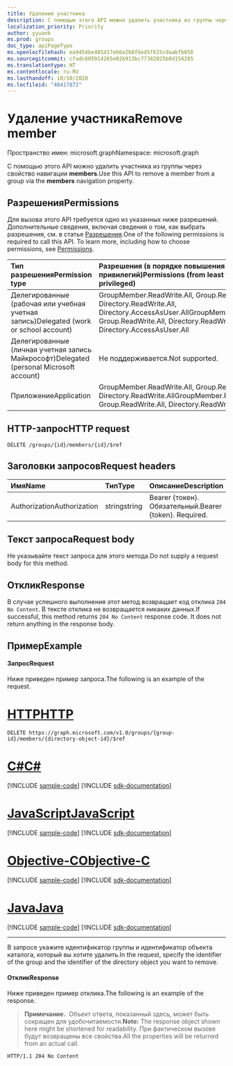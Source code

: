 ```yaml
---
title: Удаление участника
description: С помощью этого API можно удалить участника из группы через свойство навигации **members**.
localization_priority: Priority
author: yyuank
ms.prod: groups
doc_type: apiPageType
ms.openlocfilehash: ea9454be485d17eb6e2b8f6ed5f615cdaabfb856
ms.sourcegitcommit: cfadc605014265e02b913bc77382025b0d156285
ms.translationtype: HT
ms.contentlocale: ru-RU
ms.lasthandoff: 10/10/2020
ms.locfileid: "48417872"
---
```

# <a name="remove-member"></a><span data-ttu-id="b0230-103">Удаление участника</span><span class="sxs-lookup"><span data-stu-id="b0230-103">Remove member</span></span>

<span data-ttu-id="b0230-104">Пространство имен: microsoft.graph</span><span class="sxs-lookup"><span data-stu-id="b0230-104">Namespace: microsoft.graph</span></span>

<span data-ttu-id="b0230-105">С помощью этого API можно удалить участника из группы через свойство навигации **members**.</span><span class="sxs-lookup"><span data-stu-id="b0230-105">Use this API to remove a member from a group via the **members** navigation property.</span></span>

## <a name="permissions"></a><span data-ttu-id="b0230-106">Разрешения</span><span class="sxs-lookup"><span data-stu-id="b0230-106">Permissions</span></span>
<span data-ttu-id="b0230-p101">Для вызова этого API требуется одно из указанных ниже разрешений. Дополнительные сведения, включая сведения о том, как выбрать разрешения, см. в статье [Разрешения](/graph/permissions-reference).</span><span class="sxs-lookup"><span data-stu-id="b0230-p101">One of the following permissions is required to call this API. To learn more, including how to choose permissions, see [Permissions](/graph/permissions-reference).</span></span>

|<span data-ttu-id="b0230-109">Тип разрешения</span><span class="sxs-lookup"><span data-stu-id="b0230-109">Permission type</span></span>      | <span data-ttu-id="b0230-110">Разрешения (в порядке повышения привилегий)</span><span class="sxs-lookup"><span data-stu-id="b0230-110">Permissions (from least to most privileged)</span></span>              |
|:--------------------|:---------------------------------------------------------|
|<span data-ttu-id="b0230-111">Делегированные (рабочая или учебная учетная запись)</span><span class="sxs-lookup"><span data-stu-id="b0230-111">Delegated (work or school account)</span></span> | <span data-ttu-id="b0230-112">GroupMember.ReadWrite.All, Group.ReadWrite.All, Directory.ReadWrite.All, Directory.AccessAsUser.All</span><span class="sxs-lookup"><span data-stu-id="b0230-112">GroupMember.ReadWrite.All, Group.ReadWrite.All, Directory.ReadWrite.All, Directory.AccessAsUser.All</span></span> |
|<span data-ttu-id="b0230-113">Делегированные (личная учетная запись Майкрософт)</span><span class="sxs-lookup"><span data-stu-id="b0230-113">Delegated (personal Microsoft account)</span></span> | <span data-ttu-id="b0230-114">Не поддерживается.</span><span class="sxs-lookup"><span data-stu-id="b0230-114">Not supported.</span></span> |
|<span data-ttu-id="b0230-115">Приложение</span><span class="sxs-lookup"><span data-stu-id="b0230-115">Application</span></span> | <span data-ttu-id="b0230-116">GroupMember.ReadWrite.All, Group.ReadWrite.All, Directory.ReadWrite.All</span><span class="sxs-lookup"><span data-stu-id="b0230-116">GroupMember.ReadWrite.All, Group.ReadWrite.All, Directory.ReadWrite.All</span></span> |

## <a name="http-request"></a><span data-ttu-id="b0230-117">HTTP-запрос</span><span class="sxs-lookup"><span data-stu-id="b0230-117">HTTP request</span></span>
<!-- { "blockType": "ignored" } -->
```http
DELETE /groups/{id}/members/{id}/$ref
```

## <a name="request-headers"></a><span data-ttu-id="b0230-118">Заголовки запросов</span><span class="sxs-lookup"><span data-stu-id="b0230-118">Request headers</span></span>
| <span data-ttu-id="b0230-119">Имя</span><span class="sxs-lookup"><span data-stu-id="b0230-119">Name</span></span>       | <span data-ttu-id="b0230-120">Тип</span><span class="sxs-lookup"><span data-stu-id="b0230-120">Type</span></span> | <span data-ttu-id="b0230-121">Описание</span><span class="sxs-lookup"><span data-stu-id="b0230-121">Description</span></span>|
|:---------------|:--------|:----------|
| <span data-ttu-id="b0230-122">Authorization</span><span class="sxs-lookup"><span data-stu-id="b0230-122">Authorization</span></span>  | <span data-ttu-id="b0230-123">string</span><span class="sxs-lookup"><span data-stu-id="b0230-123">string</span></span>  | <span data-ttu-id="b0230-p102">Bearer {токен}. Обязательный.</span><span class="sxs-lookup"><span data-stu-id="b0230-p102">Bearer {token}. Required.</span></span> |

## <a name="request-body"></a><span data-ttu-id="b0230-126">Текст запроса</span><span class="sxs-lookup"><span data-stu-id="b0230-126">Request body</span></span>
<span data-ttu-id="b0230-127">Не указывайте текст запроса для этого метода.</span><span class="sxs-lookup"><span data-stu-id="b0230-127">Do not supply a request body for this method.</span></span>

## <a name="response"></a><span data-ttu-id="b0230-128">Отклик</span><span class="sxs-lookup"><span data-stu-id="b0230-128">Response</span></span>
<span data-ttu-id="b0230-p103">В случае успешного выполнения этот метод возвращает код отклика `204 No Content`. В тексте отклика не возвращается никаких данных.</span><span class="sxs-lookup"><span data-stu-id="b0230-p103">If successful, this method returns `204 No Content` response code. It does not return anything in the response body.</span></span>

## <a name="example"></a><span data-ttu-id="b0230-131">Пример</span><span class="sxs-lookup"><span data-stu-id="b0230-131">Example</span></span>
#### <a name="request"></a><span data-ttu-id="b0230-132">Запрос</span><span class="sxs-lookup"><span data-stu-id="b0230-132">Request</span></span>
<span data-ttu-id="b0230-133">Ниже приведен пример запроса.</span><span class="sxs-lookup"><span data-stu-id="b0230-133">The following is an example of the request.</span></span>

# <a name="http"></a>[<span data-ttu-id="b0230-134">HTTP</span><span class="sxs-lookup"><span data-stu-id="b0230-134">HTTP</span></span>](#tab/http)
<!-- {
  "blockType": "request",
  "name": "delete_member_from_group"
}-->
```http
DELETE https://graph.microsoft.com/v1.0/groups/{group-id}/members/{directory-object-id}/$ref
```
# <a name="c"></a>[<span data-ttu-id="b0230-135">C#</span><span class="sxs-lookup"><span data-stu-id="b0230-135">C#</span></span>](#tab/csharp)
[!INCLUDE [sample-code](../includes/snippets/csharp/delete-member-from-group-csharp-snippets.md)]
[!INCLUDE [sdk-documentation](../includes/snippets/snippets-sdk-documentation-link.md)]

# <a name="javascript"></a>[<span data-ttu-id="b0230-136">JavaScript</span><span class="sxs-lookup"><span data-stu-id="b0230-136">JavaScript</span></span>](#tab/javascript)
[!INCLUDE [sample-code](../includes/snippets/javascript/delete-member-from-group-javascript-snippets.md)]
[!INCLUDE [sdk-documentation](../includes/snippets/snippets-sdk-documentation-link.md)]

# <a name="objective-c"></a>[<span data-ttu-id="b0230-137">Objective-C</span><span class="sxs-lookup"><span data-stu-id="b0230-137">Objective-C</span></span>](#tab/objc)
[!INCLUDE [sample-code](../includes/snippets/objc/delete-member-from-group-objc-snippets.md)]
[!INCLUDE [sdk-documentation](../includes/snippets/snippets-sdk-documentation-link.md)]

# <a name="java"></a>[<span data-ttu-id="b0230-138">Java</span><span class="sxs-lookup"><span data-stu-id="b0230-138">Java</span></span>](#tab/java)
[!INCLUDE [sample-code](../includes/snippets/java/delete-member-from-group-java-snippets.md)]
[!INCLUDE [sdk-documentation](../includes/snippets/snippets-sdk-documentation-link.md)]

---

<span data-ttu-id="b0230-139">В запросе укажите идентификатор группы и идентификатор объекта каталога, который вы хотите удалить.</span><span class="sxs-lookup"><span data-stu-id="b0230-139">In the request, specify the identifier of the group and the identifier of the directory object you want to remove.</span></span>

#### <a name="response"></a><span data-ttu-id="b0230-140">Отклик</span><span class="sxs-lookup"><span data-stu-id="b0230-140">Response</span></span>
<span data-ttu-id="b0230-141">Ниже приведен пример отклика.</span><span class="sxs-lookup"><span data-stu-id="b0230-141">The following is an example of the response.</span></span>
><span data-ttu-id="b0230-142">**Примечание.**  Объект ответа, показанный здесь, может быть сокращен для удобочитаемости.</span><span class="sxs-lookup"><span data-stu-id="b0230-142">**Note:** The response object shown here might be shortened for readability.</span></span> <span data-ttu-id="b0230-143">При фактическом вызове будут возвращены все свойства.</span><span class="sxs-lookup"><span data-stu-id="b0230-143">All the properties will be returned from an actual call.</span></span>
<!-- {
  "blockType": "response",
  "truncated": true,
  "@odata.type": "microsoft.graph.directoryObject"
} -->
```http
HTTP/1.1 204 No Content
```

<!-- uuid: 8fcb5dbc-d5aa-4681-8e31-b001d5168d79
2015-10-25 14:57:30 UTC -->
<!-- {
  "type": "#page.annotation",
  "description": "Create member",
  "keywords": "",
  "section": "documentation",
  "tocPath": "",
  "suppressions": [
  ]
}-->

